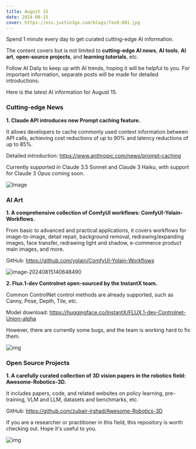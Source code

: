 ```yaml
---
title: August 15
date: 2024-08-15
cover: https://oss.justin3go.com/blogs/fav0-001.jpg
---
```


Spend 1 minute every day to get curated cutting-edge AI information.

The content covers but is not limited to **cutting-edge AI news**, **AI tools**, **AI art**, **open-source projects**, and **learning tutorials**, etc.

Follow AI Daily to keep up with AI trends, hoping it will be helpful to you. For important information, separate posts will be made for detailed introductions.

Here is the latest AI information for August 15.

### Cutting-edge News

**1. Claude API introduces new Prompt caching feature.**

It allows developers to cache commonly used context information between API calls, achieving cost reductions of up to 90% and latency reductions of up to 85%.

Detailed introduction: https://www.anthropic.com/news/prompt-caching

Currently supported in Claude 3.5 Sonnet and Claude 3 Haiku, with support for Claude 3 Opus coming soon.

![Image](https://cdn.jsdelivr.net/gh/freelander/oss@master/ai-daily/2024-08-15/GU_Tt7Ta4AEOZ-4.png)

### AI Art

**1. A comprehensive collection of ComfyUI workflows: ComfyUI-Yolain-Workflows.**

From basic to advanced and practical applications, it covers workflows for image-to-image, detail repair, background removal, redrawing/expanding images, face transfer, redrawing light and shadow, e-commerce product main images, and more.

GitHub: https://github.com/yolain/ComfyUI-Yolain-Workflows

![image-20240815140648490](https://cdn.jsdelivr.net/gh/freelander/oss@master/ai-daily/2024-08-15/image-20240815140648490.png)

**2. Flux.1-dev Controlnet open-sourced by the InstantX team.**

Common ControlNet control methods are already supported, such as Canny, Pose, Depth, Tile, etc.

Model download: https://huggingface.co/InstantX/FLUX.1-dev-Controlnet-Union-alpha

However, there are currently some bugs, and the team is working hard to fix them.

![img](https://cdn.jsdelivr.net/gh/freelander/oss@master/ai-daily/2024-08-15/image_union.png)

### Open Source Projects

**1. A carefully curated collection of 3D vision papers in the robotics field: Awesome-Robotics-3D.**

It includes papers, code, and related websites on policy learning, pre-training, VLM and LLM, datasets and benchmarks, etc.

GitHub: https://github.com/zubair-irshad/Awesome-Robotics-3D

If you are a researcher or practitioner in this field, this repository is worth checking out. Hope it's useful to you.

![img](https://cdn.jsdelivr.net/gh/freelander/oss@master/ai-daily/2024-08-15/awesome-robotics-3d.jpg)
